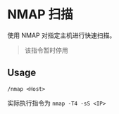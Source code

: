 # NMAP 扫描

使用 NMAP 对指定主机进行快速扫描。

> 该指令暂时停用

## Usage

``` 
/nmap <Host>
```

实际执行指令为 `nmap -T4 -sS <IP>` 


